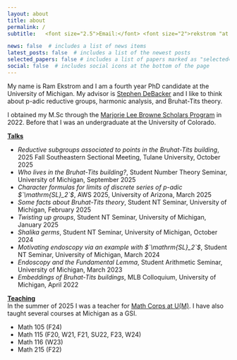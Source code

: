 ```yaml
---
layout: about
title: about
permalink: /
subtitle:   <font size="2.5">Email:</font> <font size="2">rekstrom "at umich.edu"</font>

news: false  # includes a list of news items
latest_posts: false  # includes a list of the newest posts
selected_papers: false # includes a list of papers marked as "selected={true}"
social: false  # includes social icons at the bottom of the page
---
```


My name is Ram Ekstrom and I am a fourth year PhD candidate at the University of Michigan. My advisor is <a href="https://dept.math.lsa.umich.edu/~smdbackr/">Stephen DeBacker</a> and I like to think about p-adic reductive groups, harmonic analysis, and Bruhat-Tits theory.

I obtained my M.Sc through the <a href="https://lsa.umich.edu/math/graduates/GraduateStudentHandbook/the-marjorie-lee-browne-scholars-program.html">Marjorie Lee Browne Scholars Program</a> in 2022. Before that I was an undergraduate at the University of Colorado.

<b><ins>Talks</ins></b><br>
<ul>
  <li><em>Reductive subgroups associated to points in the Bruhat-Tits building</em>, 2025 Fall Southeastern Sectional Meeting, Tulane University, October 2025</li>
  <li><em>Who lives in the Bruhat-Tits building?</em>, Student Number Theory Seminar, University of Michigan, September 2025</li>
  <li><em>Character formulas for limits of discrete series of p-adic $`\mathrm{SL}_2`$</em>, AWS 2025, University of Arizona, March 2025</li>
  <li><em>Some facts about Bruhat-Tits theory</em>, Student NT Seminar, University of Michigan, February 2025</li>
  <li><em>Twisting up groups</em>, Student NT Seminar, University of Michigan, January 2025</li>
  <li><em>Shalika germs</em>, Student NT Seminar, University of Michigan, October 2024</li>
  <li><em>Motivating endoscopy via an example with $`\mathrm{SL}_2`$</em>, Student NT Seminar, University of Michigan, March 2024</li>
  <li><em>Endoscopy and the Fundamental Lemma</em>, Student Arithmetic Seminar, University of Michigan, March 2023</li>
  <li><em>Embeddings of Bruhat-Tits buildings</em>, MLB Colloquium, University of Michigan, April 2022</li>
</ul>

<b><ins>Teaching</ins></b><br>
In the summer of 2025 I was a teacher for <a href="https://sites.lsa.umich.edu/math-corps/">Math Corps at U(M)<a/>. I have also taught several courses at Michigan as a GSI.
<ul>
  <li>Math 105 (F24) </li>
  <li>Math 115 (F20, W21, F21, SU22, F23, W24)</li>
  <li>Math 116 (W23)</li>
  <li>Math 215 (F22)</li>
</ul>

